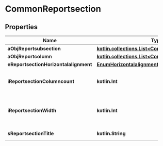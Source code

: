 
# CommonReportsection

## Properties
| Name | Type | Description | Notes |
| ------------ | ------------- | ------------- | ------------- |
| **aObjReportsubsection** | [**kotlin.collections.List&lt;CommonReportsubsection&gt;**](CommonReportsubsection.md) |  |  |
| **aObjReportcolumn** | [**kotlin.collections.List&lt;CommonReportcolumn&gt;**](CommonReportcolumn.md) |  |  |
| **eReportsectionHorizontalalignment** | [**EnumHorizontalalignment**](EnumHorizontalalignment.md) |  |  |
| **iReportsectionColumncount** | **kotlin.Int** | The number of Reportcolumns in the Reportsection |  |
| **iReportsectionWidth** | **kotlin.Int** | The combined width of all the Reportcolumns in the Reportsection |  |
| **sReportsectionTitle** | **kotlin.String** | The title of this Reportsection |  [optional] |



